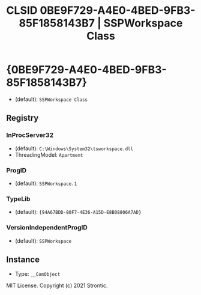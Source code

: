 ﻿---
title: "CLSID 0BE9F729-A4E0-4BED-9FB3-85F1858143B7 | SSPWorkspace Class"
excerpt: What is COM-Object CLSID 0BE9F729-A4E0-4BED-9FB3-85F1858143B7?
---

# {0BE9F729-A4E0-4BED-9FB3-85F1858143B7}

* (default): `SSPWorkspace Class`

## Registry


### InProcServer32

* (default): `C:\Windows\System32\tsworkspace.dll`
* ThreadingModel: `Apartment`

### ProgID

* (default): `SSPWorkspace.1`

### TypeLib

* (default): `{94A67BDD-80F7-4E36-A15D-E8B08806A7AD}`

### VersionIndependentProgID

* (default): `SSPWorkspace`

## Instance

* Type: `__ComObject`

MIT License. Copyright (c) 2021 Strontic.


